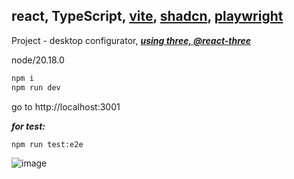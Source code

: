 ## react, TypeScript, [vite](https://vite.dev/), [shadcn](https://ui.shadcn.com/docs), [playwright](https://playwright.dev/docs)

Project - desktop configurator, [**_using three, @react-three_**](https://r3f.docs.pmnd.rs/)

node/20.18.0

```bash
npm i
npm run dev
```
go to http://localhost:3001


***for test:***

```bash
npm run test:e2e
```

![image](public/desktop-configurator.gif)